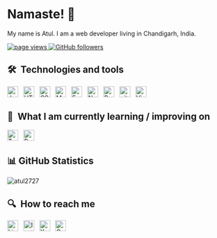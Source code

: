 # Namaste! 🙏

My name is Atul. I am a web developer living in Chandigarh, India. 

<p>
  <a href="https://github.com/atul2727">
    <img src="https://komarev.com/ghpvc/?username=atul2727" alt="page views">
  </a>
  <a href="https://github.com/atul2727?tab=followers">
    <img alt="GitHub followers" src="https://img.shields.io/github/followers/atul2727?color=green&logo=github">
  </a>
</p>


## 🛠  Technologies and tools

<a name="learning"></a>

[<img src="https://img.shields.io/badge/JavaScript-282C34?logo=javascript&logoColor=F7DF1E" alt="JavaScript logo" title="JavaScript" height="25" />][tech_tools_anchor]
&nbsp;
[<img src="https://img.shields.io/badge/HTML5-282C34?logo=html5&logoColor=E34F26" alt="HTML5 logo" title="HTML5" height="25" />][tech_tools_anchor]
&nbsp;
[<img src="https://img.shields.io/badge/CSS3-282C34?logo=css3&logoColor=1572B6" alt="CSS3 logo" title="CSS3" height="25" />][tech_tools_anchor]
&nbsp;
[<img src="https://img.shields.io/badge/MongoDB-282C34?logo=mongodb&logoColor=47A248" alt="MongoDB logo" title="MongoDB" height="25" />][tech_tools_anchor]
&nbsp;
[<img src="https://img.shields.io/badge/Express.js-282C34?logo=express&logoColor=white" alt="Express.js logo" title="Express.js" height="25" />][tech_tools_anchor]
&nbsp;
[<img src="https://img.shields.io/badge/Node.js-282C34?logo=node.js&logoColor=339933" alt="Node.js logo" title="Node.js" height="25" />][tech_tools_anchor]
&nbsp;
[<img src="https://img.shields.io/badge/Postman-282C34?logo=postman&logoColor=FF6C37" alt="Postman logo" title="Postman" height="25" />][tech_tools_anchor]
&nbsp;
[<img src="https://img.shields.io/badge/git-282C34?logo=git&logoColor=F05032" alt="git logo" title="git" height="25" />][tech_tools_anchor]
&nbsp;
[<img src="https://img.shields.io/badge/VS%20Code-282C34?logo=visual-studio-code&logoColor=007ACC" alt="Visual Studio Code logo" title="Visual Studio Code" height="25" />][tech_tools_anchor]
&nbsp;



## 📖  What I am currently learning / improving on

[<img src="https://img.shields.io/badge/TypeScript-282C34?logo=typescript&logoColor=3178C6" alt="TypeScript logo" title="TypeScript" height="25" />][tech_tools_anchor]
&nbsp;
[<img src="https://img.shields.io/badge/React Native-282C34?logo=react&logoColor=61DAFB" alt="React Native logo" title="React Native" height="25" />][tech_tools_anchor]
&nbsp;


## 📊 GitHub Statistics

<a>
  <img src="https://github-readme-stats.vercel.app/api?username=atul2727&show_icons=true" alt="atul2727" />
</a>
<a name="learning2"></a>



## 🔍  How to reach me

[<img src="https://img.shields.io/badge/LinkedIn-282C34?logo=linkedin&logoColor=0077B5" alt="LinkedIn logo" title="LinkedIn" height="25" />](https://www.linkedin.com/in/atul-kumar-janghu-93227b210/)
&nbsp;
[<img src="https://img.shields.io/badge/Instagram-282C34?logo=instagram&logoColor=E4405F" alt="Instagram logo" title="Instagram" height="25" />](https://www.instagram.com/atul_jaat_27/)
&nbsp;
[<img src="https://img.shields.io/badge/X-282C34?logo=x&logoColor=FFFFFF" alt="X logo" title="X" height="25" />](https://x.com/akj2727)
&nbsp;
[<img src="https://img.shields.io/badge/Gmail-282C34?logo=gmail&logoColor=D14836" alt="Gmail logo" title="Gmail" height="25" />](mailto:atuljaat2004aj@gmail.com)

[tech_tools_anchor]: #Namaste--
[learning_now_anchor]: #learning
[learning_next_anchor]: #learning2







<!--
**atul2727/atul2727** is a ✨ _special_ ✨ repository because its `README.md` (this file) appears on your GitHub profile.

Here are some ideas to get you started:

- 🔭 I’m currently working on ...
- 🌱 I’m currently learning ...
- 👯 I’m looking to collaborate on ...
- 🤔 I’m looking for help with ...
- 💬 Ask me about ...
- 📫 How to reach me: ...
- 😄 Pronouns: ...
- ⚡ Fun fact: ...
-->
